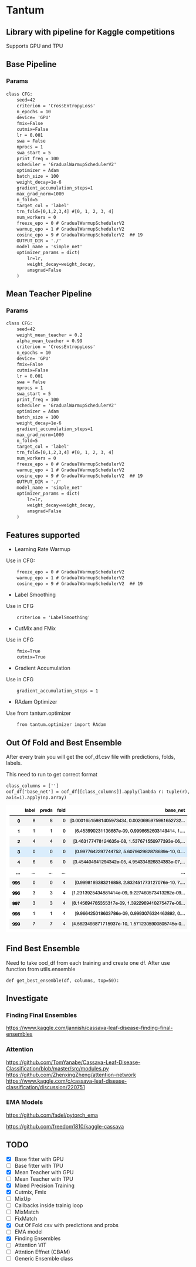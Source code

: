 # Tantum

## Library with pipeline for Kaggle competitions
Supports GPU and TPU 

## Base Pipeline
### Params

```
class CFG:
    seed=42
    criterion = 'CrossEntropyLoss' 
    n_epochs = 10
    device= 'GPU'
    fmix=False 
    cutmix=False
    lr = 0.001
    swa = False
    nprocs = 1
    swa_start = 5
    print_freq = 100
    scheduler = 'GradualWarmupSchedulerV2'
    optimizer = Adam
    batch_size = 100
    weight_decay=1e-6
    gradient_accumulation_steps=1
    max_grad_norm=1000
    n_fold=5
    target_col = 'label'
    trn_fold=[0,1,2,3,4] #[0, 1, 2, 3, 4]
    num_workers = 0
    freeze_epo = 0 # GradualWarmupSchedulerV2
    warmup_epo = 1 # GradualWarmupSchedulerV2
    cosine_epo = 9 # GradualWarmupSchedulerV2  ## 19
    OUTPUT_DIR = './'
    model_name = 'simple_net'
    optimizer_params = dict(
        lr=lr, 
        weight_decay=weight_decay, 
        amsgrad=False
    )
```
## Mean Teacher Pipeline
### Params
```
class CFG:
    seed=42
    weight_mean_teacher = 0.2
    alpha_mean_teacher = 0.99
    criterion = 'CrossEntropyLoss' 
    n_epochs = 10
    device= 'GPU'
    fmix=False 
    cutmix=False
    lr = 0.001
    swa = False
    nprocs = 1
    swa_start = 5
    print_freq = 100
    scheduler = 'GradualWarmupSchedulerV2'
    optimizer = Adam
    batch_size = 100
    weight_decay=1e-6
    gradient_accumulation_steps=1
    max_grad_norm=1000
    n_fold=5
    target_col = 'label'
    trn_fold=[0,1,2,3,4] #[0, 1, 2, 3, 4]
    num_workers = 0
    freeze_epo = 0 # GradualWarmupSchedulerV2
    warmup_epo = 1 # GradualWarmupSchedulerV2
    cosine_epo = 9 # GradualWarmupSchedulerV2  ## 19
    OUTPUT_DIR = './'
    model_name = 'simple_net'
    optimizer_params = dict(
        lr=lr, 
        weight_decay=weight_decay, 
        amsgrad=False
    )
```

## Features supported
 - Learning Rate Warmup

Use in CFG:
```
    freeze_epo = 0 # GradualWarmupSchedulerV2
    warmup_epo = 1 # GradualWarmupSchedulerV2
    cosine_epo = 9 # GradualWarmupSchedulerV2  ## 19
```
- Label Smoothing

Use in CFG 
```
    criterion = 'LabelSmoothing' 
```
- CutMix and FMix

Use in CFG
```
    fmix=True 
    cutmix=True
```
- Gradient Accumulation

Use in CFG
```
    gradient_accumulation_steps = 1
```

- RAdam Optimizer

Use from tantum.optimizer
```
    from tantum.optimizer import RAdam
```

## Out Of Fold and Best Ensemble
After every train you will get the oof_df.csv file with 
predictions, folds, labels. 

This need to run to get correct format
```
class_columns = ['']
oof_df['base_net'] = oof_df[[class_columns]].apply(lambda r: tuple(r), axis=1).apply(np.array)
```
![image info](./imgs/oof_df.png)

## Find Best Ensemble

Need to take ood_df from each training and create one df.
After use function from utils.ensemble

```
def get_best_ensemble(df, columns, top=50):
```


## Investigate

### Finding Final Ensembles
https://www.kaggle.com/jannish/cassava-leaf-disease-finding-final-ensembles

### Attention
https://github.com/TomYanabe/Cassava-Leaf-Disease-Classification/blob/master/src/modules.py
https://github.com/ZhenxingZheng/attention-network
https://www.kaggle.com/c/cassava-leaf-disease-classification/discussion/220751

### EMA Models
https://github.com/fadel/pytorch_ema

https://github.com/freedom1810/kaggle-cassava


## TODO

- [x] Base fitter with GPU
- [ ] Base fitter with TPU
- [x] Mean Teacher with GPU
- [ ] Mean Teacher with TPU
- [x] Mixed Precision Training
- [x] Cutmix, Fmix
- [ ] MixUp
- [ ] Callbacks inside trainig loop
- [ ] MixMatch
- [ ] FixMatch
- [x] Out Of Fold csv with predictions and probs
- [ ] EMA model
- [x] Finding Ensembles 
- [ ] Attention VIT
- [ ] Attntion Effnet (CBAM)
- [ ] Generic Ensemble class 
